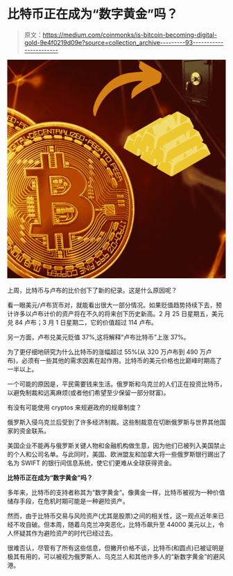 # 比特币正在成为“数字黄金”吗？

> 原文：<https://medium.com/coinmonks/is-bitcoin-becoming-digital-gold-9e4f0219d09e?source=collection_archive---------93----------------------->

![](img/ee96f9df7a05e65f498b78db5669c238.png)

上周，比特币与卢布的比价创下了新的纪录。这是什么原因呢？

看一眼美元/卢布货币对，就能看出很大一部分情况。如果贬值趋势持续下去，预计许多以卢布计价的资产将在不久的将来创下历史新高。2 月 25 日星期五，美元兑 84 卢布；3 月 1 日星期二，它的价值超过 114 卢布。

另一方面，卢布兑美元贬值 37%,这将解释“卢布比特币”上涨 37%。

为了更仔细地研究为什么比特币的涨幅超过 55%(从 320 万卢布到 490 万卢布)，必须有一些其他的需求因素在起作用。比特币的美元价格也比巅峰时期高了一半以上。

一个可能的原因是，平民需要钱来生活。俄罗斯和乌克兰的人们正在投资比特币，以避免制裁和远离麻烦(或者他们希望至少保留一部分财富)。

有没有可能使用 cryptos 来规避政府的规章制度？

俄罗斯入侵乌克兰后受到了许多经济制裁。这些制裁意在切断俄罗斯与世界其他国家的资金联系。

美国企业不能再与俄罗斯关键人物和金融机构做生意，因为他们已被列入美国禁止的个人和公司名单。与此同时，美国、欧洲盟友和加拿大将一些俄罗斯银行踢出了名为 SWIFT 的银行间信息系统，使它们更难从全球获得资金。

**比特币正在成为“数字黄金”吗？**

多年来，比特币的支持者称其为“数字黄金”。像黄金一样，比特币被视为一种价值储存手段，在危机时期可能是一种避险资产。

然而，由于比特币交易与风险资产(尤其是股票)之间的相关性，这一观点近年来已经不攻自破。但本周，随着乌克兰冲突恶化，比特币飙升至 44000 美元以上，令人怀疑其作为避险资产的时代已经过去。

很难否认，尽管有了所有这些信息，但撇开价格不谈，比特币(和圆点)已被证明是极其有用的，可以被视为俄罗斯人、乌克兰人和其他许多人的“新数字黄金”的避风港。